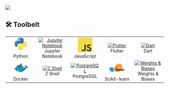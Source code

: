 ![](https://github-readme-stats.vercel.app/api/wakatime?username=datablets&bg_color=ffffff&title_color=d7b037&icon_color=2F855A&text_color=2b9c8e&custom_title=My%207-Day%20Stats&layout=compact?)

<!-- <figure><embed src="https://wakatime.com/share/@datablets/b7dae1e2-24a4-4d95-a21d-679c79db7894.svg"></embed></figure>

<figure><embed src="https://wakatime.com/share/@datablets/89c4b865-4aaf-48df-8d80-74e3ef123bd5.svg"></embed></figure> -->

<h2 align="left" id="datablets">🛠️ Toolbelt</h2>

<table>
  <tr>
<!--     <td align="center" width="96">
      <a href="#datablets">
        <img src="./img/csharp-original.svg" width="48" height="48" alt="C#" />
      </a>
      <br>C#&nbsp;(Core)
    </td> -->
    <td align="center" width="96">
      <a href="#datablets">
        <img src="./img/python-original.svg" width="48" height="48" alt="Python" />
      </a>
      <br>Python
    </td>
<!--     <td align="center" width="96">
      <a href="#datablets">
        <img src="./img/go-flat.svg" width="48" height="48" alt="Golang" />
      </a>
      <br>Go
    </td> -->
    <td align="center" width="96">
      <a href="#datablets">
        <img src="https://upload.wikimedia.org/wikipedia/commons/thumb/3/38/Jupyter_logo.svg/1200px-Jupyter_logo.svg.png" width="48" height="48" alt="Jupyter Notebook" />
      </a>
      <br>Jupyter Notebook
    </td>
<!--     <td align="center" width="96">
      <a href="#datablets">
        <img src="./img/typescript-original.svg" width="48" height="48" alt="TypeScript" />
      </a>
      <br>TypeScript
    </td> -->
    <td align="center" width="96">
      <a href="#datablets">
        <img src="./img/javascript-original.svg" width="48" height="48" alt="JavaScript" />
      </a>
      <br>JavaScript
    </td>
    <td align="center"  width="96">
      <a href="#datablets">
        <img src="https://cdnlogo.com/logos/f/30/flutter.svg" width="48" height="48" alt="Flutter" />
      </a>
      <br>Flutter
    </td>
        <td align="center"  width="96">
      <a href="#datablets">
        <img src="https://upload.wikimedia.org/wikipedia/commons/7/7e/Dart-logo.png" width="48" height="48" alt="Dart" />
      </a>
      <br>Dart
    </td>
<!--     <td align="center" width="96">
      <a href="#datablets" >
        <img src="./img/react-original.svg" width="48" height="48" alt="React" />
      </a>
      <br>React
    </td> -->
<!--     <td align="center" width="96">
      <a href="#datablets">
        <img src="./img/bootstrap-plain.svg" width="48" height="48" alt="Bootstrap" />
      </a>
      <br>Bootstrap
    </td> -->
<!--     <td align="center" width="96">
      <a href="#datablets">
        <img src="./img/sass-original.svg" width="48" height="48" alt="Sass" />
      </a>
      <br>Sass
    </td> -->
  </tr>
  <tr>
    <td align="center" width="96"> 
      <a href="#datablets" >
        <img src="./img/docker-original.svg" width="48" height="48" alt="Docker" />
      </a>
      <br>Docker
    </td>
<!--     <td align="center" width="96">
      <a href="#datablets" >
        <img src="https://raw.githubusercontent.com/cncf/artwork/master/projects/kubernetes/icon/color/kubernetes-icon-color.svg" width="48" height="48" alt="Kubernetes" />
      </a>
      <br>Kubernetes
    </td> -->
    <td align="center" width="96">
      <a href="#datablets">
        <img src="https://www.jsmtech.org/media/92/zsh.png" width="48" height="48" alt="Z Shell" />
      </a>
      <br>Z Shell
    </td>
    <td align="center"  width="96">
      <a href="#datablets">
        <img src="https://upload.wikimedia.org/wikipedia/commons/2/29/Postgresql_elephant.svg" width="48" height="48" alt="PostgreSQL" />
      </a>
      <br>PostgreSQL
    </td>
    <td align="center" width="96">
      <a href="#datablets" >
        <img src="./img/sklearn-sq.png" width="48" height="48" alt="Scikit-learn" />
      </a>
      <br>Scikit-learn
    </td>
<!--     <td align="center" width="96">
      <a href="#datablets" >
        <img src="https://upload.wikimedia.org/wikipedia/commons/thumb/2/2d/Tensorflow_logo.svg/1200px-Tensorflow_logo.svg.png" width="48" height="48" alt="TensorFlow" />
      </a>
      <br>TensorFlow
    </td> -->
    <td align="center" width="96">
      <a href="#datablets" >
        <img src="https://gblobscdn.gitbook.com/spaces%2F-Lqya5RvLedGEWPhtkjU%2Favatar.png" width="48" height="48" alt="Weights & Biases" />
      </a>
      <br>Weights & Biases
    </td>
  </tr>
</table>
